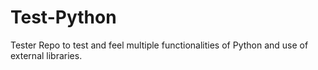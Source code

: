 # Test-Python
Tester Repo to test and feel multiple functionalities of Python and use of external libraries.
